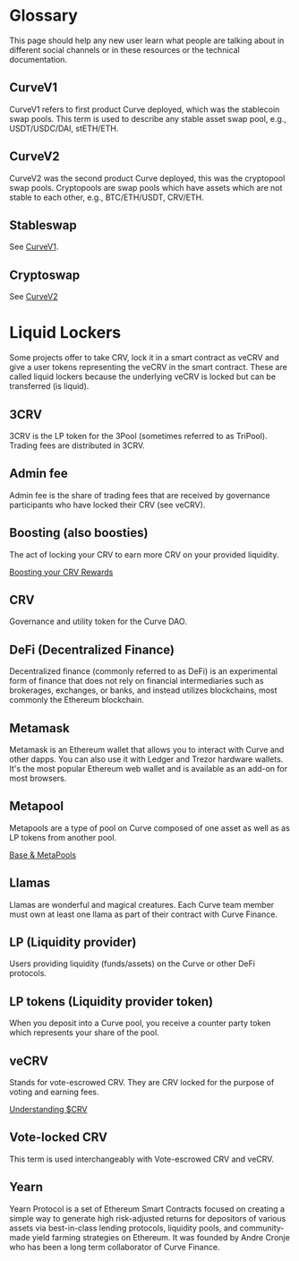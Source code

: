 <h1>Glossary</h1>

This page should help any new user learn what people are talking about in different social channels or in these resources or the technical documentation.

## **CurveV1**

CurveV1 refers to first product Curve deployed, which was the stablecoin swap pools.  This term is used to describe any stable asset swap pool, e.g., USDT/USDC/DAI, stETH/ETH.

## **CurveV2**

CurveV2 was the second product Curve deployed, this was the cryptopool swap pools.  Cryptopools are swap pools which have assets which are not stable to each other, e.g., BTC/ETH/USDT, CRV/ETH.

## **Stableswap**

See [CurveV1](#curvev1).

## **Cryptoswap**

See [CurveV2](#curvev2)

# **Liquid Lockers**

Some projects offer to take CRV, lock it in a smart contract as veCRV and give a user tokens representing the veCRV in the smart contract.  These are called liquid lockers because the underlying veCRV is locked but can be transferred (is liquid).

## **3CRV**

3CRV is the LP token for the 3Pool (sometimes referred to as TriPool). Trading fees are distributed in 3CRV.

## **Admin fee**

Admin fee is the share of trading fees that are received by governance participants who have locked their CRV (see veCRV).

## **Boosting (also boosties)**

The act of locking your CRV to earn more CRV on your provided liquidity.

[Boosting your CRV Rewards](../reward-gauges/boosting-your-crv-rewards.md)

## **CRV**

Governance and utility token for the Curve DAO.

## **DeFi (Decentralized Finance)**

Decentralized finance (commonly referred to as DeFi) is an experimental form of finance that does not rely on financial intermediaries such as brokerages, exchanges, or banks, and instead utilizes blockchains, most commonly the Ethereum blockchain.

## **Metamask**

Metamask is an Ethereum wallet that allows you to interact with Curve and other dapps. You can also use it with Ledger and Trezor hardware wallets. It's the most popular Ethereum web wallet and is available as an add-on for most browsers.

## **Metapool**

Metapools are a type of pool on Curve composed of one asset as well as as LP tokens from another pool.

[Base & MetaPools](../lp/pools.md)

## **Llamas**

Llamas are wonderful and magical creatures. Each Curve team member must own at least one llama as part of their contract with Curve Finance.

## **LP (Liquidity provider)**

Users providing liquidity (funds/assets) on the Curve or other DeFi protocols.

## **LP tokens (Liquidity provider token)**

When you deposit into a Curve pool, you receive a counter party token which represents your share of the pool.

## **veCRV**

Stands for vote-escrowed CRV. They are CRV locked for the purpose of voting and earning fees.

[Understanding $CRV](../crv-token/understanding-crv.md)

## **Vote-locked CRV**

This term is used interchangeably with Vote-escrowed CRV and veCRV.

## **Yearn**

Yearn Protocol is a set of Ethereum Smart Contracts focused on creating a simple way to generate high risk-adjusted returns for depositors of various assets via best-in-class lending protocols, liquidity pools, and community-made yield farming strategies on Ethereum. It was founded by Andre Cronje who has been a long term collaborator of Curve Finance.
